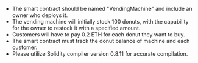 - The smart contract should be named "VendingMachine" and include an owner who deploys it.
- The vending machine will initially stock 100 donuts, with the capability for the owner to restock it with a specified amount.
- Customers will have to pay 0.2 ETH for each donut they want to buy.
- The smart contract must track the donut balance of machine and each customer.
- Please utilize Solidity compiler version 0.8.11 for accurate compilation.
  